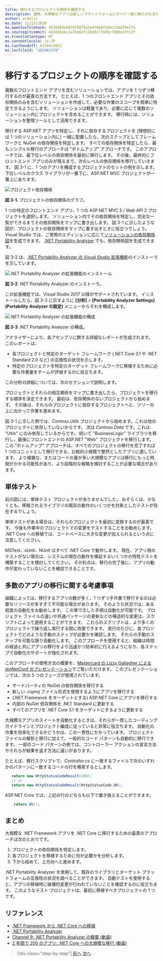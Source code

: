 ```yaml
---
title: 移行するプロジェクトの順序を確認する
description: 通常、大規模なアプリは新しいプラットフォームにすべて一度に移行されるのではなく、一連の小規模なステップに分けて移行されます。 ASP.NET MVC アプリを ASP.NET Core に移行するためのステップを計画する方法について説明します。
author: ardalis
ms.date: 11/13/2020
ms.openlocfilehash: 452898da5839f8979a5e4f9ebf5d4c21b250e1fa
ms.sourcegitcommit: 42d436ebc2a7ee02fc1848c7742bc7d80e13fc2f
ms.translationtype: HT
ms.contentlocale: ja-JP
ms.lasthandoff: 03/04/2021
ms.locfileid: "102401379"
---
```

# <a name="identify-sequence-of-projects-to-migrate"></a>移行するプロジェクトの順序を確認する

複数のフロントエンド アプリを含むソリューションでは、アプリを 1 つずつ移行するのが最善の方法です。 たとえば、1 つのフロントエンド アプリとその依存関係のみを含むソリューションを作成して、必要な作業のスコープを簡単に特定できるようにします。 ソリューションは軽量であり、必要に応じて複数のソリューション内にプロジェクトを含めることができます。 移行時には、ソリューションを整理ツールとして活用できます。

移行する ASP.NET アプリを特定し、それに依存するプロジェクトを (理想的には 1 つのソリューション内に) 一緒に配置したら、次のステップとしてフレームワークと NuGet の依存関係を特定します。 すべての依存関係を特定したら、最もシンプルな移行のアプローチは "ボトムアップ" アプローチです。 このアプローチでは、最下位レベルの依存関係を最初に移行します。 その後、最終的にフロントエンド アプリのみが残るまで、次のレベルの依存関係を移行していきます。 図 3-1 に、1 つのアプリを構成するプロジェクトのセットの例を示します。 下位レベルのクラス ライブラリが一番下に、ASP.NET MVC プロジェクトが一番上にあります。

![プロジェクト依存関係](./media/Figure3-1.png)

**図 3-1.** プロジェクトの依存関係のグラフ。

1 つの特定のフロントエンド アプリ、1 つの ASP.NET MVC 5 / Web API 2 プロジェクトを選択します。 ソリューション内でその依存関係を特定し、完全な一覧ができるまでその依存関係をマップに書き出します。 図 3-1 に示したような図が、プロジェクトの依存関係をマップに書き出すときに役立つでしょう。 Visual Studio では、ご使用のエディションに応じて[ソリューションの依存関係図](/visualstudio/modeling/create-layer-diagrams-from-your-code)を生成できます。 [.NET Portability Analyzer](../../standard/analyzers/portability-analyzer.md) でも、依存関係図を生成できます。

図 3-2 は、[.NET Portability Analyzer の Visual Studio 拡張機能](https://marketplace.visualstudio.com/items?itemName=ConnieYau.NETPortabilityAnalyzer)のインストーラを示しています。

![.NET Portability Analyzer の拡張機能のインストール](./media/Figure3-2.png)

**図 3-2** .NET Portability Analyzer のインストーラ。

この拡張機能では、Visual Studio 2017 以降がサポートされています。 インストールしたら、図 3-3 に示すように **[分析]**  >  **[Portability Analyzer Settings]\(Portability Analyzer の設定\)** メニューからそれを構成します。

![.NET Portability Analyzer の拡張機能の構成](./media/Figure3-3.png)

**図 3-3** .NET Portability Analyzer の構成。

アナライザーにより、各アセンブリに関する詳細なレポートが生成されます。 このレポートは、

* 各プロジェクトと特定のターゲット フレームワーク (.NET Core 3.1 や .NET Standard 2.0 など) の互換性の状況を示します。
* 特定のプロジェクトを特定のターゲット フレームワークに移植するために必要な作業量をチームが評価するのに役立ちます。

この分析の詳細については、次のセクションで説明します。

プロジェクトとそれらの相互関係をマップに書き出したら、プロジェクトを移行する順序を決定できます。 最初は、依存関係のないプロジェクトから始めます。 その後は、それらのプロジェクトに依存するプロジェクトへと、ツリーの上に向かって作業を進めます。

図 3-1 に示した例では、*Contoso.Utils* プロジェクトから始めます。これは他のプロジェクトに依存していないからです。 次は *Contoso.Data* です。これは "Utils" にのみ依存しているからです。 続いて "BusinessLogic" ライブラリを移行し、最後にフロントエンドの ASP.NET "Web" プロジェクトを移行します。 この "ボトムアップ" アプローチは、すべてのプロジェクトの移行を完了すれば 1 つのユニットとして移行できる、比較的小規模で整然としたアプリに適しています。 より複雑な、またはコードの量が多い大規模なアプリは移行にもっと時間がかかる可能性があり、より段階的な戦略を検討することが必要な場合があります。

## <a name="unit-tests"></a>単体テスト

前の図には、単体テスト プロジェクトがありませんでした。 おそらくは、少なくとも、移植されるライブラリの既存の動作のいくつかを対象としたテストが存在するでしょう。

単体テストがある場合は、それらのプロジェクトを最初に変換するのが最善です。 今後も作業中のプロジェクトでの変更をテストすることをお勧めします。 .NET Core への移植では、コードベースに大きな変更が加えられるという点に注意してください。

MSTest、xUnit、NUnit はすべて .NET Core で動作します。 現在、アプリ用のテストがない場合は、システムの現在の動作を検証するいくつかの特性テストを構築することを検討してください。 その利点は、移行の完了後に、アプリの動作が変わっていないことを確認できることです。

## <a name="considerations-for-migrating-many-apps"></a>多数のアプリの移行に関する考慮事項

組織によっては、移行するアプリの数が多く、1 つずつ手作業で移行するのは必要なリソースが多すぎて不可能な場合があります。 そのような状況では、ある程度の自動化をお勧めします。 この章で示した手順は自動化が可能です。 プロジェクト ファイルの違いや共通パッケージの更新などの構造的な変更は、スクリプトによって適用することができます。 これらのスクリプトは、より多くのプロジェクトで繰り返し実行する間に改善できます。 実行のたびに、各プロジェクトでどのような手動のステップが必要かを確認します。 それらの手動のステップを可能な限り自動化します。 このアプローチを使用すると、組織は時間の経過と共にアプリの移行をより迅速かつ効率的に行えるようになり、各ステップで自動化のサポートが強化されます。

このアプローチの使用方法の概要を、[Mastercard の Lizzy Gallagher による dotNetConf のプレゼンテーション](https://www.youtube.com/watch?v=C-2haqb60No)でご覧いただけます。 このプレゼンテーションでは、次の 5 つのフェーズが使用されています。

- サードパーティの NuGet の依存関係を移行する
- 新しい *.csproj* ファイル形式を使用するようにアプリを移行する
- (.NET Framework をターゲットとする) ASP.NET Core にアプリを移行する
- 内部の NuGet 依存関係を .NET Standard に更新する
- すべてのアプリを .NET Core 3.1 をターゲットにするように更新する

大規模なアプリのスイートを自動化するときは、それらが一貫したコーディング ガイドラインとプロジェクト編成に従っていると非常に役立ちます。 自動化の作業を効率化できるかどうかは、この一貫性にかかっています。 プロジェクト ファイルの解析と移行に加えて、一般的なコード パターンも自動的に移行できます。 一部のコード パターンの例では、コントローラー アクションの宣言方法やそれらが結果を返す方法に違いがあります。

たとえば、移行スクリプトで、*Controller.cs* に一致するファイルで次のいずれかのパターンに一致するコードの行を検索するとします。

```csharp
   return new HttpStatusCodeResult(200);
   // or
   return new HttpStatusCodeResult(HttpStatusCode.OK);
```

ASP.NET Core では、上記の行のどちらも以下で置き換えることができます。

```csharp
    return Ok();
```

## <a name="summary"></a>まとめ

大規模な .NET Framework アプリを .NET Core に移行するための最善のアプローチは次のとおりです。

1. プロジェクトの依存関係を特定します。
1. 各プロジェクトを移植するために何が必要かを分析します。
1. 下から始めて、上方向へと進めます。

.NET Portability Analyzer を使用して、既存のライブラリとターゲット プラットフォームの互換性の状況を調べることができます。 自動テストを使用すると、アプリの移植時に破壊的変更が行われていないことを確認するのに役立ちます。 このようなテスト プロジェクトは、最初に移植すべきプロジェクトの 1 つです。

## <a name="references"></a>リファレンス

- [.NET Framework から .NET Core への移植](../../core/porting/index.md)
- [.NET Portability Analyzer](../../standard/analyzers/portability-analyzer.md)
- [Channel 9: .NET Portability Analyzer の概要 (動画)](https://channel9.msdn.com/Blogs/Seth-Juarez/A-Brief-Look-at-the-NET-Portability-Analyzer)
- [2 年間で 200 のアプリ: .NET Core への大規模な移行 (動画)](https://www.youtube.com/watch?v=C-2haqb60No)

>[!div class="step-by-step"]
>[前へ](migrate-large-solutions.md)
>[次へ](understand-update-dependencies.md)

